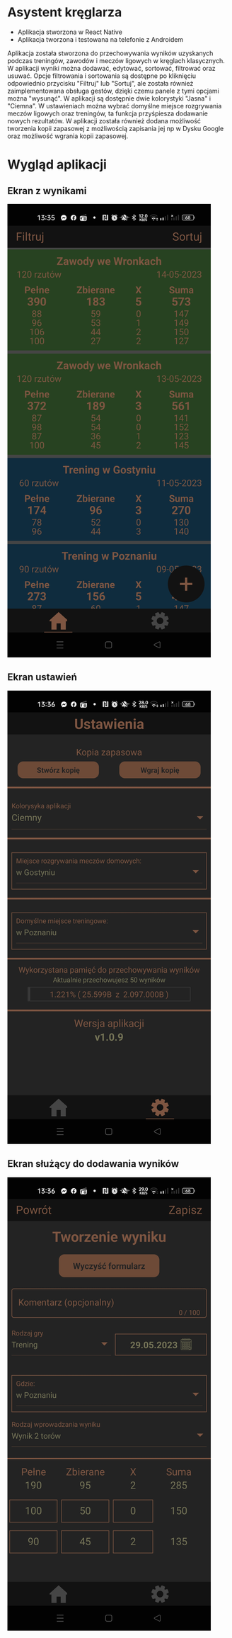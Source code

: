 # Asystent kręglarza
- Aplikacja stworzona w React Native
- Aplikacja tworzona i testowana na telefonie z Androidem

Aplikacja została stworzona do przechowywania wyników uzyskanych podczas treningów, zawodów i meczów ligowych w kręglach klasycznych. W aplikacji wyniki można dodawać, edytować, sortować, filtrować oraz usuwać. Opcje filtrowania i sortowania są dostępne po kliknięciu odpowiednio przycisku "Filtruj" lub "Sortuj", ale została również zaimplementowana obsługa gestów, dzięki czemu panele z tymi opcjami można "wysunąć". W aplikacji są dostępnie dwie kolorystyki "Jasna" i "Ciemna". W ustawieniach można wybrać domyślne miejsce rozgrywania meczów ligowych oraz treningów, ta funkcja przyśpiesza dodawanie nowych rezultatów. W aplikacji została również dodana możliwość tworzenia kopii zapasowej z możliwością zapisania jej np w Dysku Google oraz możliwość wgrania kopii zapasowej.

# Wygląd aplikacji
## Ekran z wynikami
![alt text](screenshot/ss1.jpg)

## Ekran ustawień
![alt text](screenshot/ss2.jpg)

## Ekran służący do dodawania wyników
![alt text](screenshot/ss3.jpg)

